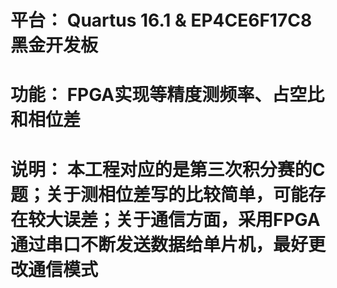 # 平台： Quartus 16.1 & EP4CE6F17C8黑金开发板

# 功能： FPGA实现等精度测频率、占空比和相位差

# 说明： 本工程对应的是第三次积分赛的C题；关于测相位差写的比较简单，可能存在较大误差；关于通信方面，采用FPGA通过串口不断发送数据给单片机，最好更改通信模式